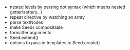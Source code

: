 - nested levels by parsing dot syntax (which means nested getter/setters...)
- repeat directive by watching an array
- parse textNodes
- make Seeds compositable
- formatter arguments
- Seed.extend()
- options to pass in templates to Seed.create()
